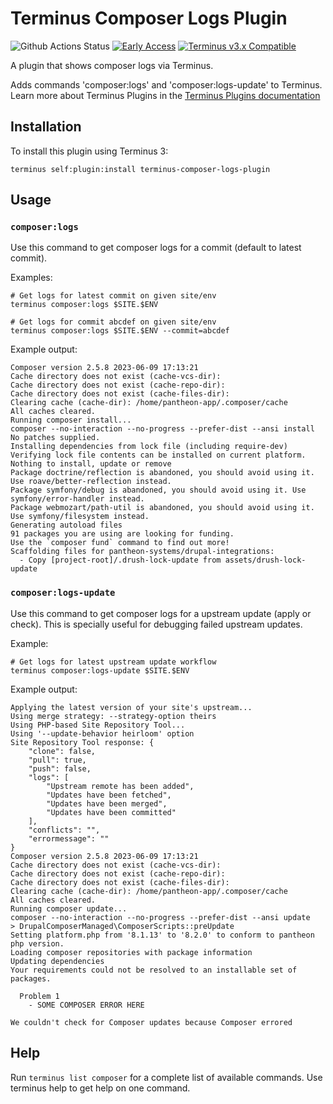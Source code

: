 # Terminus Composer Logs Plugin

![Github Actions Status](https://github.com/pantheon-systems/terminus-composer-logs-plugin/actions/workflows/ci.yml/badge.svg)
[![Early Access](https://img.shields.io/badge/Pantheon-Early_Access-yellow?logo=pantheon&color=FFDC28)](https://docs.pantheon.io/oss-support-levels#early-access)
[![Terminus v3.x Compatible](https://img.shields.io/badge/terminus-3.x-green.svg)](https://github.com/pantheon-systems/terminus-composer-logs-plugin/tree/main)

A plugin that shows composer logs via Terminus.

Adds commands 'composer:logs' and 'composer:logs-update' to Terminus. Learn more about Terminus Plugins in the
[Terminus Plugins documentation](https://pantheon.io/docs/terminus/plugins)

## Installation

To install this plugin using Terminus 3:
```
terminus self:plugin:install terminus-composer-logs-plugin
```

## Usage

### `composer:logs`

Use this command to get composer logs for a commit (default to latest commit).

Examples:

```
# Get logs for latest commit on given site/env
terminus composer:logs $SITE.$ENV

# Get logs for commit abcdef on given site/env
terminus composer:logs $SITE.$ENV --commit=abcdef
```

Example output:

```
Composer version 2.5.8 2023-06-09 17:13:21
Cache directory does not exist (cache-vcs-dir):
Cache directory does not exist (cache-repo-dir):
Cache directory does not exist (cache-files-dir):
Clearing cache (cache-dir): /home/pantheon-app/.composer/cache
All caches cleared.
Running composer install...
composer --no-interaction --no-progress --prefer-dist --ansi install
No patches supplied.
Installing dependencies from lock file (including require-dev)
Verifying lock file contents can be installed on current platform.
Nothing to install, update or remove
Package doctrine/reflection is abandoned, you should avoid using it. Use roave/better-reflection instead.
Package symfony/debug is abandoned, you should avoid using it. Use symfony/error-handler instead.
Package webmozart/path-util is abandoned, you should avoid using it. Use symfony/filesystem instead.
Generating autoload files
91 packages you are using are looking for funding.
Use the `composer fund` command to find out more!
Scaffolding files for pantheon-systems/drupal-integrations:
  - Copy [project-root]/.drush-lock-update from assets/drush-lock-update
```

### `composer:logs-update`

Use this command to get composer logs for a upstream update (apply or check). This is specially useful for debugging failed upstream updates.

Example:

```
# Get logs for latest upstream update workflow
terminus composer:logs-update $SITE.$ENV
```

Example output:

```
Applying the latest version of your site's upstream...
Using merge strategy: --strategy-option theirs
Using PHP-based Site Repository Tool...
Using '--update-behavior heirloom' option
Site Repository Tool response: {
    "clone": false,
    "pull": true,
    "push": false,
    "logs": [
        "Upstream remote has been added",
        "Updates have been fetched",
        "Updates have been merged",
        "Updates have been committed"
    ],
    "conflicts": "",
    "errormessage": ""
}
Composer version 2.5.8 2023-06-09 17:13:21
Cache directory does not exist (cache-vcs-dir):
Cache directory does not exist (cache-repo-dir):
Cache directory does not exist (cache-files-dir):
Clearing cache (cache-dir): /home/pantheon-app/.composer/cache
All caches cleared.
Running composer update...
composer --no-interaction --no-progress --prefer-dist --ansi update
> DrupalComposerManaged\ComposerScripts::preUpdate
Setting platform.php from '8.1.13' to '8.2.0' to conform to pantheon php version.
Loading composer repositories with package information
Updating dependencies
Your requirements could not be resolved to an installable set of packages.

  Problem 1
    - SOME COMPOSER ERROR HERE

We couldn't check for Composer updates because Composer errored
```

## Help

Run `terminus list composer` for a complete list of available commands. Use terminus help <command> to get help on one command.
